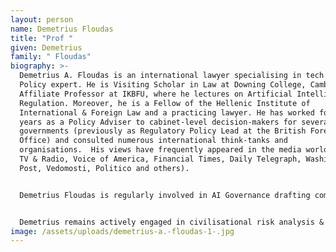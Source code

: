 ```yaml
---
layout: person
name: Demetrius Floudas
title: "Prof "
given: Demetrius
family: " Floudas"
biography: >-
  Demetrius A. Floudas is an international lawyer specialising in tech and an AI
  Policy expert. He is Visiting Scholar in Law at Downing College, Cambridge and
  Affiliate Professor at IKBFU, where he lectures on Artificial Intelligence
  Regulation. Moreover, he is a Fellow of the Hellenic Institute of
  International & Foreign Law and a practicing lawyer. He has worked for many
  years as a Policy Adviser to cabinet-level decision-makers for several
  governments (previously as Regulatory Policy Lead at the British Foreign
  Office) and consulted numerous international think-tanks and
  organisations.  His views have frequently appeared in the media worldwide (BBC
  TV & Radio, Voice of America, Financial Times, Daily Telegraph, Washington
  Post, Vedomosti, Politico and others).


  Demetrius Floudas is regularly involved in AI Governance drafting committees, e.g. the EU AI Office's Code of Practice for General-Purpose AI, UNESCO Guidelines for Use of AI in Courts & Tribunals, the OECD risk thresholds for advanced AI, and others.  He has for some time advocated for a UN-backed ‘AI Control & Non-Proliferation International Treaty’.


  Demetrius remains actively engaged in civilisational risk analysis & mitigation policy: he is Senior Adviser to the Cambridge Existential Risk Initiative and Editor in the 'Nuclear War' and ‘AI & Law’ sections of the PhilPapers academic repository.  He is on the Review Board of ‘AI Policy Bulletin’ and is particularly interested in policies concerning catastrophic AI hazards, digital human emulation (lovebots, thanabots, etc.) and the intersection of WMD & AI.
image: /assets/uploads/demetrius-a.-floudas-1-.jpg
---
```

